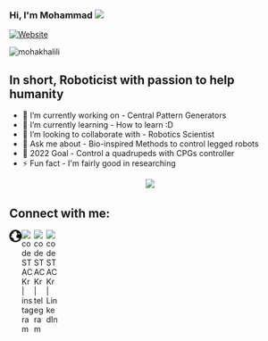 
### Hi, I'm Mohammad <img src="https://media.giphy.com/media/hvRJCLFzcasrR4ia7z/giphy.gif" width="25px">
[![Website](https://img.shields.io/badge/Roboticist-PersonalPage-green?style=flat-square)](https://mohakhalili.github.io/)
<p align="left"> <img src="https://komarev.com/ghpvc/?username=mohakhalili" alt="mohakhalili" /> </p>

<!--
<div>
	  <img width="45%"  src="https://github-readme-streak-stats.herokuapp.com/?user=mohakhalili&" alt="mohakhalili" />
</div>
-->


## In short, Roboticist with passion to help humanity
- 🔭 I’m currently working on - Central Pattern Generators
- 🌱 I’m currently learning - How to learn :D
- 👯 I’m looking to collaborate with - Robotics Scientist
- 💬 Ask me about - Bio-inspired Methods to control legged robots
- 🥅 2022 Goal - Control a quadrupeds with CPGs controller
- ⚡ Fun fact - I'm fairly good in researching

<!-- ❔❔❔❔ means username in below README.md -->
<!-- Also feel free to update second URL to any URL -->
<!-- [![Mohammad's github stats](https://github-readme-stats.vercel.app/api?username=mohakhalili&count_private=true&include_all_commits=true&theme=radical)](https://mohakhalili.github.io/)  -->

<p align="center">
<a href="https://github.com/mohakhalili">
  <img height="150" src="https://github-readme-stats-eight-theta.vercel.app/api?username=mohakhalili&show_icons=true&theme=nord&include_all_commits=true&count_private=true"/>
</a>
</p>


## Connect with me:
[<img align="left" alt="codeSTACKr.com" width="22px" src="https://raw.githubusercontent.com/iconic/open-iconic/master/svg/globe.svg" />][website]
[<img align="left" alt="codeSTACKr | instagram" width="22px" src="https://cdn.jsdelivr.net/npm/simple-icons@v3/icons/instagram.svg" />][instagram]
[<img align="left" alt="codeSTACKr | telegram" width="22px" src="https://cdn.jsdelivr.net/npm/simple-icons@v3/icons/telegram.svg" />][telegram]
[<img align="left" alt="codeSTACKr | LinkedIn" width="22px" src="https://cdn.jsdelivr.net/npm/simple-icons@v3/icons/linkedin.svg" />][linkedin]<br />
<!-- Optional if you have blogs -->

<!-- ## Latest blog posts: -->
<!-- BLOG-POST-LIST:START -->
<!-- BLOG-POST-LIST:END -->
<!-- This section you create this variables that are used above -->
<!-- https://www.fullyunderstood.com/how-to-create-beautiful-github-profile-readmemd/ -->

[website]: https://mohakhalili.github.io/
[instagram]: https://www.instagram.com/mohakhalili/
[telegram]: https://t.me/Mhmkhalili
[linkedin]: https://www.linkedin.com/in/mohammad-khalili/
